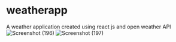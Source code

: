# weatherapp
 A weather application created using react js and open weather API
![Screenshot (196)](https://github.com/vishalforwork/weatherapp/assets/131588842/90f29f3f-5fec-4b04-9ee1-500f409f5740)
![Screenshot (197)](https://github.com/vishalforwork/weatherapp/assets/131588842/bdbff1ab-1970-45b5-b3e5-48d38dc6dc8a)
